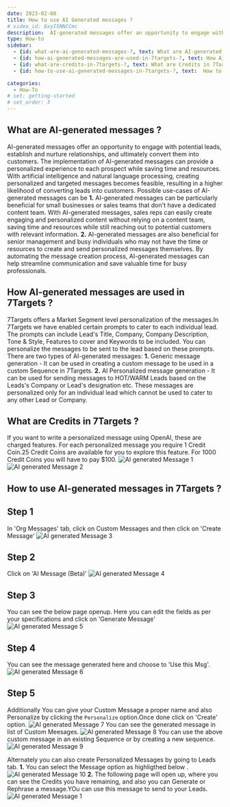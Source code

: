 ```yaml
---
date: 2023-02-08
title: How to use AI Generated messages ?
# video_id: 6xyI5NNCCmc
description:  AI-generated messages offer an opportunity to engage with potential leads, establish and nurture relationships, and ultimately convert them into customers.Here are the steps on how to use AI-Generated Messages in 7Targets.
type: How-to
sidebar:
  - {id: what-are-ai-generated-messages-?, text: What are AI-generated messages ?}
  - {id: how-ai-generated-messages-are-used-in-7targets-?, text: How AI-generated messages are used in 7Targets ?}
  - {id: what-are-credits-in-7targets-?, text: What are Credits in 7Targets ?}
  - {id: how-to-use-ai-generated-messages-in-7targets-?, text:  How to use AI-generated messages in 7Targets ?}

categories:
  - How-To
# set: getting-started
# set_order: 3
---
```

## What are AI-generated messages ?
AI-generated messages offer an opportunity to engage with potential leads, establish and nurture relationships, and ultimately convert them into customers. The implementation of AI-generated messages can provide a personalized experience to each prospect while saving time and resources. With artificial intelligence and natural language processing, creating personalized and targeted messages becomes feasible, resulting in a higher likelihood of converting leads into customers.
Possible use-cases of AI-generated messages can be
**1.** AI-generated messages can be particularly beneficial for small businesses or sales teams that don't have a dedicated content team. With AI-generated messages, sales reps can easily create engaging and personalized content without relying on a content team, saving time and resources while still reaching out to potential customers with relevant information.
**2.** AI-generated messages are also beneficial for senior management and busy individuals who may not have the time or resources to create and send personalized messages themselves. By automating the message creation process, AI-generated messages can help streamline communication and save valuable time for busy professionals.

## How AI-generated messages are used in 7Targets ?
7Targets offers a Market Segment level personalization of the messages.In 7Targets we have enabled certain prompts to cater to each individual lead. The prompts can include Lead's Title, Company, Company Description, Tone & Style, Features to cover and Keywords to be included. You can personalize the messages to be sent to the lead based on these prompts.
There are two types of AI-generated messages:
**1.** Generic message generation - It can be used in creating a custom message to be used in a custom Sequence in 7Targets. 
**2.** AI Personalized message generation - It can be used for sending messages to HOT/WARM Leads based on the Leads's Company or Lead's designation etc. These messages are personalized only for an individual lead which cannot be used to cater to any other Lead or Company.

## What are Credits in 7Targets ?
If you want to write a personalized message using OpenAI, these are charged features. For each personalized message you require 1 Credit Coin.25 Credit Coins are available for you to explore this feature. For 1000 Credit Coins you will have to pay $100.
![AI generated Message 1](../../images/ai-generated-message1.PNG)
![AI generated Message 2](../../images/ai-generated-message2.PNG)

## How to use AI-generated messages in 7Targets ?
## Step 1
In 'Org Messages' tab, click on Custom Messages and then click on 'Create Message'
![AI generated Message 3](../../images/ai-generated-custom-message.PNG)
## Step 2
Click on 'AI Message (Beta)'
![AI generated Message 4](../../images/ai-generated-message2.PNG)
## Step 3
You can see the below page openup. Here you can edit the fields as per your specifications and click on 'Generate Message'
![AI generated Message 5](../../images/ai-generated-generated-message.png)
## Step 4
You can see the message generated here and choose to 'Use this Msg'.
![AI generated Message 6](../../images/ai-generated-use-message.png)
## Step 5
Additionally You can give your Custom Message a proper name and also Personalize by clicking the `Personalize` option.Once done click on 'Create' option.
![AI generated Message 7](../../images/ai-generated-personlize.png)
You can see the generated message in list of Custom Meesages.
![AI generated Message 8](../../images/ai-generated-ccm-1.PNG)
You can use the above custom message in an existing Sequence or by creating a new sequence.
![AI generated Message 9](../../images/ai-generated-ccm-2.PNG)

Alternately you can also create Personalized Messages by going to Leads tab.
**1.** You can select the Message option as highligthed below .
![AI generated Message 10](../../images/ai-generated-ccm-3.PNG)
**2.** The following page will open up, where you can see the Credits you have remaining, and also you can Generate or Rephrase a message.YOu can use this message to send to your Leads.
![AI generated Message 1](../../images/ai-generated-message1.PNG)
